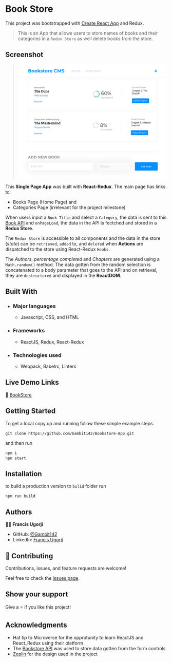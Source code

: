 # Book Store
This project was bootstrapped with [Create React App](https://github.com/facebook/create-react-app) and Redux.


> This is an App that allows users to store names of books and their categories in a `Redux Store` as well delete books from the store.

## Screenshot


> ![screenshot](Screenshot.png)

This **Single Page App**  was built with **React-Redux**. The main page has links to:
- Books Page (Home Page) and 
- Categories Page (irrelevant for the project milestone)

When users input a `Book Title` and select a `Category`, the data is sent to this [Book API](https://www.notion.so/Bookstore-API-51ea269061f849118c65c0a53e88a739) and `onPageLoad`, the data in the API is fectched and stored in a **Redux Store**.

The `Redux Store` is accessible to all components and the data in the store (_state_) can be `retrieved`, `added` to, and `deleted` when **Actions** are dispatched to the store using React-Redux `Hooks`.

The _Authors_, _percentage completed_ and _Chapters_ are generated using a `Math.random()` method. The data gotten from the random selection is concatenated to a body parameter that goes to the API and on retrieval, they are `destructured` and displayed in the **ReactDOM**.

## Built With

- ### Major languages
  - Javascript, CSS, and HTML
- ### Frameworks
  - ReactJS, Redux, React-Redux
- ### Technologies used
  - Webpack, Babelrc, Linters

## Live Demo Links

🔗 [BookStore](gambit142-bookstore.netlify.app)

## Getting Started

To get a local copy up and running follow these simple example steps.

```
git clone https://github.com/Gambit142/Bookstore-App.git
```

and then run

```
npm i
npm start
```

## Installation

to build a production version to `bulid` folder run

```
npm run build
```

## Authors

👨🏿 **Francis Ugorji**

- GitHub: [@Gambit142](https://github.com/Gambit142)
- LinkedIn: [Francis Ugorji](https://www.linkedin.com/in/francis-ugorji-a567b7168/)


## 🤝 Contributing

Contributions, issues, and feature requests are welcome!

Feel free to check the [issues page](https://github.com/Gambit142/Bookstore-App/issues).

## Show your support

Give a ⭐️ if you like this project!

## Acknowledgments

- Hat tip to Microverse for the opprotunity to learn ReactJS and React_Redux using their platform
- The [Bookstore API](https://www.notion.so/Bookstore-API-51ea269061f849118c65c0a53e88a739) was used to store data gotten from the form controls
- [Zeplin](https://app.zeplin.io/project/5b35a9e13227086040f8eb75/screen/5b695e29bb8c844f118f9378) for the design used in the project
